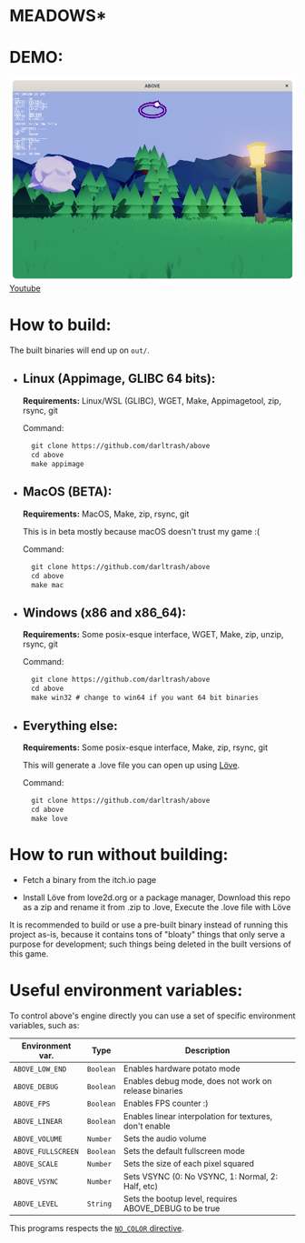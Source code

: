 # MEADOWS*

# DEMO:
![banner](./screenshot.png)
[Youtube](https://youtu.be/sVQhsT1TEOA)

# How to build:
The built binaries will end up on `out/`.

- ## Linux (Appimage, GLIBC 64 bits):
    **Requirements:** Linux/WSL (GLIBC), WGET, Make, Appimagetool, zip, rsync, git

    Command:

        git clone https://github.com/darltrash/above
        cd above
        make appimage

- ## MacOS **(BETA)**:
    **Requirements:** MacOS, Make, zip, rsync, git

    This is in beta mostly because macOS doesn't trust my game :(

    Command:

        git clone https://github.com/darltrash/above
        cd above
        make mac

- ## Windows (x86 and x86_64):
    **Requirements:** Some posix-esque interface, WGET, Make, zip, unzip, rsync, git

    Command:

        git clone https://github.com/darltrash/above
        cd above
        make win32 # change to win64 if you want 64 bit binaries

- ## Everything else:
    **Requirements:** Some posix-esque interface, Make, zip, rsync, git

    This will generate a .love file you can open up using [Löve](https://love2d.org).

    Command:

        git clone https://github.com/darltrash/above
        cd above
        make love

# How to run without building:
- Fetch a binary from the itch.io page

- Install Löve from love2d.org or a package manager, 
    Download this repo as a zip and rename it from .zip to .love,
    Execute the .love file with Löve

It is recommended to build or use a pre-built binary instead of
running this project as-is, because it contains tons of "bloaty"
things that only serve a purpose for development; such things
being deleted in the built versions of this game.

# Useful environment variables:
To control above's engine directly you can use a set of specific
environment variables, such as:

| Environment var.   | Type      | Description                                             |
|--------------------|-----------|---------------------------------------------------------|
| `ABOVE_LOW_END   ` | `Boolean` | Enables hardware potato mode                            |    
| `ABOVE_DEBUG     ` | `Boolean` | Enables debug mode, does not work on release binaries   |       
| `ABOVE_FPS       ` | `Boolean` | Enables FPS counter :)                                  |      
| `ABOVE_LINEAR    ` | `Boolean` | Enables linear interpolation for textures, don't enable |
| `ABOVE_VOLUME    ` | `Number ` | Sets the audio volume                                   |     
| `ABOVE_FULLSCREEN` | `Boolean` | Sets the default fullscreen mode                        |         
| `ABOVE_SCALE     ` | `Number ` | Sets the size of each pixel squared                     |     
| `ABOVE_VSYNC     ` | `Number ` | Sets VSYNC (0: No VSYNC, 1: Normal, 2: Half, etc)       |
| `ABOVE_LEVEL     ` | `String ` | Sets the bootup level, requires ABOVE_DEBUG to be true  |

This programs respects the [`NO_COLOR` directive](https://no-color.org/).